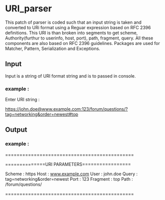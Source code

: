 # URI_parser

This patch of parser is coded such that an input string is taken and converted to URi format using a Reguar expression based on RFC 2396 definitions. This URI is than broken into segments to get scheme, Authority(furthur to userinfo, host, port), path, fragment, query. All these components are also based on RFC 2396 guidelines. Packages are used for Matcher, Pattern, Serialization and Exceptions.

## Input

Input is a string of URI format string and is to passed in console.

### example : 

Enter URI string : 

https://john.doe@www.example.com:123/forum/questions/?tag=networking&order=newest#top


## Output

### example :

=============================================

==============URI PARAMETERS=================

Scheme : https
Host : www.example.com
User : john.doe
Query : tag=networking&order=newest
Port : 123
Fragment : top
Path : /forum/questions/

=============================================

